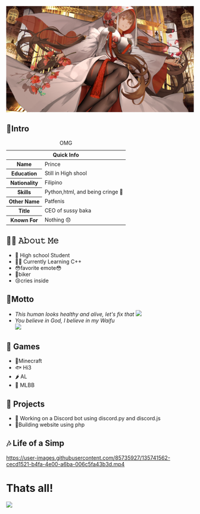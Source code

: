 <img src="https://github.com/ClimateIsCreepy/ClimateisCreepy/blob/85501b812ae0ba4ecfbff6478cee0f77585e5ecc/HAH.jpg">

## 🙂**Intro**
<table>
<caption>OMG</caption>
<thead>
<tr>
<th colspan="2">Quick Info</th>
</tr>
</thead>
<tbody>
<tr><th scope='row'>Name</th><td>Prince</td></tr>
<tr><th scope='row'>Education</th><td>Still in High shool</td></tr>
<tr><th scope='row'>Nationality</th><td>Filipino</td></tr>
<tr><th scope='row'>Skills</th><td>Python,html, and being cringe 🙌</td></tr>
<tr><th scope='row'>Other Name</th><td>Patfenis</td></tr>
<tr><th scope='row'>Title</th><td>CEO of sussy baka</td></tr>
<tr><th scope='row'>Known For</th><td>Nothing 😞</td></tr>
</tbody>
</table>

## 🧑‍🎓 𝙰𝚋𝚘𝚞𝚝 𝙼𝚎
- 🏫 High school Student 
- 🧑‍💻 Currently Learning C++
- 😳favorite emote😳
- 🚴biker
- 😢cries inside

## 🧻**Motto**
- *This human looks healthy and alive, let's fix that*
       <img src="https://cdn.discordapp.com/emojis/442626374738640896.png?size=64">
- *You believe in God, I believe in my Waifu*  
       <img src="https://cdn.myanimelist.net/images/characters/15/409609.jpg">


## 🔰 **Games**
- 🍞Minecraft
- 🐟 Hi3
- 🌶️ AL
- 🦸 MLBB
## 📎 **Projects**
- 🎱 Working on a Discord bot using discord.py and discord.js
- 🔩Building website using php

## 🎶 **Life of a Simp**
https://user-images.githubusercontent.com/85735927/135741562-cecd1521-b4fa-4e00-a6ba-006c5fa43b3d.mp4

# **Thats all!**
<img src="https://github.com/ClimateIsCreepy/ClimateisCreepy/blob/0dc0fb19f5990ad93350cff489820152436b5138/takaobeingtouched.gif">
